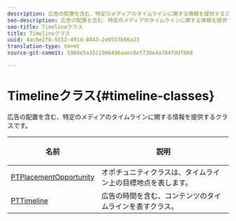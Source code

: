 ```yaml
---
description: 広告の配置を含む、特定のメディアのタイムラインに関する情報を提供するクラスです。
seo-description: 広告の配置を含む、特定のメディアのタイムラインに関する情報を提供するクラスです。
seo-title: Timelineクラス
title: Timelineクラス
uuid: 4acbe2f8-9552-491d-8043-2e0557b66a23
translation-type: tm+mt
source-git-commit: 5908e5a3521966496aeec0ef730e4a704fddfb68

---
```



# Timelineクラス{#timeline-classes}

広告の配置を含む、特定のメディアのタイムラインに関する情報を提供するクラスです。

<table frame="all" colsep="1" rowsep="1" id="table_6752E908BA6546549619994A3F7D5F87"> 
 <thead> 
  <tr rowsep="1"> 
   <th colname="1" class="entry"> 名前 </th> 
   <th colname="2" class="entry"> <p>説明 </p> </th> 
  </tr> 
 </thead>
 <tbody> 
  <tr rowsep="1"> 
   <td colname="1"> <a href="https://help.adobe.com/en_US/primetime/api/psdk/appledoc/Classes/PTPlacementOpportunity.html" format="html" scope="external"> PTPlacementOpportunity</a> </td> 
   <td colname="2"> オポチュニティクラスは、タイムライン上の目標地点を表します。 </td> 
  </tr> 
  <tr rowsep="1"> 
   <td colname="1"><a href="https://help.adobe.com/en_US/primetime/api/psdk/appledoc/Classes/PTTimeline.html" format="html" scope="external"> PTTimeline</a> </td> 
   <td colname="2"> 広告の時間を含む、コンテンツのタイムラインを表すクラス。 </td> 
  </tr> 
 </tbody> 
</table>